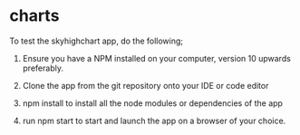 # charts

To test the skyhighchart app, do the following;

1. Ensure you have a NPM installed on your computer, version 10 upwards preferably.

2. Clone the app from the git repository onto your IDE or code editor

3.  npm install to install all the node modules or dependencies of the app

4. run npm start to start and launch the app on a browser of your choice.
